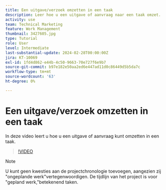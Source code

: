```yaml
---
title: Een uitgave/verzoek omzetten in een taak
description: Leer hoe u een uitgave of aanvraag naar een taak omzet.
activity: use
team: Technical Marketing
feature: Work Management
thumbnail: 3427605.jpg
type: Tutorial
role: User
level: Intermediate
last-substantial-update: 2024-02-28T00:00:00Z
jira: KT-10069
exl-id: 1fd4d862-e44b-4c50-9663-70e727f6e9b7
source-git-commit: b97e182e50aa2ed6e447ad11d0c86449d5b5da7c
workflow-type: tm+mt
source-wordcount: '63'
ht-degree: 0%

---
```


# Een uitgave/verzoek omzetten in een taak

In deze video leert u hoe u een uitgave of aanvraag kunt omzetten in een taak.

>[!VIDEO](https://video.tv.adobe.com/v/3427605/?quality=12&learn=on)

>[!NOTE]
>
>U kunt geen kwesties aan de projectchronologie toevoegen, aangezien zij &quot;ongeplande werk&quot;vertegenwoordigen. De tijdlijn van het project is voor &quot;gepland werk,&quot;betekenend taken.


